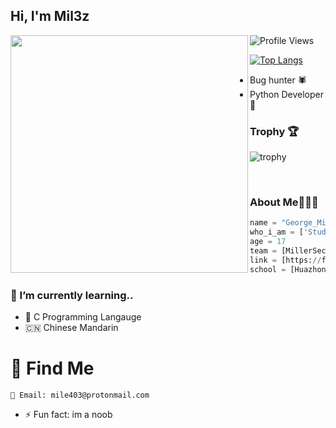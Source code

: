 

<h2> Hi, I'm Mil3z </h2>
<img align='left' src="https://github-readme-stats.vercel.app/api?username=Mile403&show_icons=true&theme=dark" width="380">

![Profile Views](https://hits.seeyoufarm.com/api/count/incr/badge.svg?url=https://github.com/mile403/&title=Profile%20Views)

[![Top Langs](https://github-readme-stats.vercel.app/api/top-langs/?theme=dark&username=Mile403&exclude_repo=Mile403.github.io,free-for-dev&layout=compact&langs_count=8)](https://github.com/Mile403)
* Bug hunter 🕷
* Python Developer 🐍

### Trophy 🏆
![trophy](https://github-profile-trophy.vercel.app/?username=mile403&theme=gruvbox)

</em></p>
<br>
### About Me🧑🏽‍💻
```python
name = "George_Miller"
who_i_am = ['Student','Coder','Addict','Hacker','Noobie']
age = 17
team = [MillerSec,CyberXploitTeam]
link = [https://fb.me/miller742]
school = [Huazhong University of science and technology]
```
### 🌱 I’m currently learning..
* 👑 C Programming Langauge
* 🇨🇳 Chinese Mandarin


# 🧐 Find Me
    📧 Email: mile403@protonmail.com

- ⚡ Fun fact: im a noob


